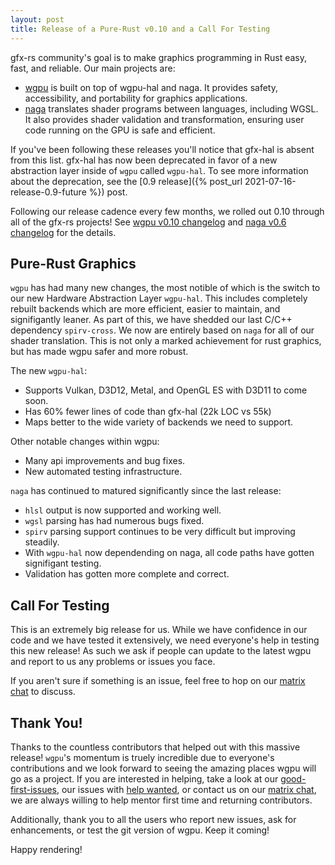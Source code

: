 ```yaml
---
layout: post
title: Release of a Pure-Rust v0.10 and a Call For Testing
---
```


gfx-rs community's goal is to make graphics programming in Rust easy, fast, and reliable. Our main projects are:

  - [wgpu](https://github.com/gfx-rs/wgpu) is built on top of wgpu-hal and naga. It provides safety, accessibility, and portability for graphics applications.
  - [naga](https://github.com/gfx-rs/naga) translates shader programs between languages, including WGSL. It also provides shader validation and transformation, ensuring user code running on the GPU is safe and efficient.

If you've been following these releases you'll notice that gfx-hal is absent from this list. gfx-hal has now been deprecated in favor of a new abstraction layer inside of `wgpu` called `wgpu-hal`. To see more information about the deprecation, see the [0.9 release]({% post_url 2021-07-16-release-0.9-future %}) post.

Following our release cadence every few months, we rolled out 0.10 through all of the gfx-rs projects! See [wgpu v0.10 changelog](https://github.com/gfx-rs/wgpu/blob/master/CHANGELOG.md#v010-2021-08-18) and [naga v0.6 changelog](https://github.com/gfx-rs/naga/blob/master/CHANGELOG.md#v06-2021-08-18) for the details.

## Pure-Rust Graphics

`wgpu` has had many new changes, the most notible of which is the switch to our new Hardware Abstraction Layer `wgpu-hal`. This includes completely rebuilt backends which are more efficient, easier to maintain, and signifigantly leaner. As part of this, we have shedded our last C/C++ dependency `spirv-cross`. We now are entirely based on `naga` for all of our shader translation. This is not only a marked achievement for rust graphics, but has made wgpu safer and more robust.

The new `wgpu-hal`:
 - Supports Vulkan, D3D12, Metal, and OpenGL ES with D3D11 to come soon.
 - Has 60% fewer lines of code than gfx-hal (22k LOC vs 55k)
 - Maps better to the wide variety of backends we need to support.

Other notable changes within wgpu:
 - Many api improvements and bug fixes.
 - New automated testing infrastructure.

`naga` has continued to matured significantly since the last release:
 - `hlsl` output is now supported and working well.
 - `wgsl` parsing has had numerous bugs fixed.
 - `spirv` parsing support continues to be very difficult but improving steadily.
 - With `wgpu-hal` now dependending on naga, all code paths have gotten signifigant testing.
 - Validation has gotten more complete and correct.

## Call For Testing

This is an extremely big release for us. While we have confidence in our code and we have tested it extensively, we need everyone's help in testing this new release! As such we ask if people can update to the latest wgpu and report to us any problems or issues you face.

If you aren't sure if something is an issue, feel free to hop on our [matrix chat](https://matrix.to/#/#wgpu:matrix.org) to discuss.

## Thank You!

Thanks to the countless contributors that helped out with this massive release! `wgpu`'s momentum is truely incredible due to everyone's contributions and we look forward to seeing the amazing places wgpu will go as a project. If you are interested in helping, take a look at our [good-first-issues](https://github.com/gfx-rs/wgpu/issues?q=is%3Aissue+is%3Aopen+sort%3Aupdated-desc+label%3A%22good+first+issue%22), our issues with [help wanted](https://github.com/gfx-rs/wgpu/issues?q=is%3Aissue+is%3Aopen+sort%3Aupdated-desc+label%3A%22help+wanted%22), or contact us on our [matrix chat](https://matrix.to/#/#wgpu:matrix.org), we are always willing to help mentor first time and returning contributors.

Additionally, thank you to all the users who report new issues, ask for enhancements, or test the git version of wgpu. Keep it coming!

Happy rendering!
